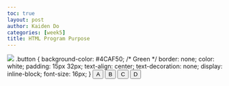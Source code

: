 ```yaml
---
toc: true
layout: post
author: Kaiden Do
categories: [week5]
title: HTML Program Purpose
---
```


<img src="Imageforproject.jpg">
.button {
  background-color: #4CAF50; /* Green */
  border: none;
  color: white;
  padding: 15px 32px;
  text-align: center;
  text-decoration: none;
  display: inline-block;
  font-size: 16px;
}
<button onclick="aText()" class="button">A</button>
<button onclick="bText()" class="button">B</button>
<button onclick="cText()" class="button">C</button>
<button onclick="dText()" class="button">D</button>


<p id="textbox"></p>

<script>
function aText() {
  document.getElementById("textbox").innerHTML = "The program would give the user two cards. After that, the user is prompted to either hit or stand. If they hit the program would give them another card. If they stand, the user can no longer do anything for the rest of the round.";
}
function bText() {
  document.getElementById("textbox").innerHTML = "Once the user stands, it is the dealers turn. The program would give the dealer a random card and if the cards add up to less than 16, the dealer would hit no matter what. After the dealer would play until the program decides the cards the dealer has is good enough.";
}
function cText() {
  document.getElementById("textbox").innerHTML = "The card deck would be visual, so the user would be able to see the cards moving across the screen.";
}
function dText() {
  document.getElementById("textbox").innerHTML = "The round ends when either the dealer or user busts or when the dealer stands. If the dealer busts but the user does not, the user wins chips. If the user busts, then the user gets nothing. Then the cards of the dealer and user are compared and the one closer to 21 wins.";
}
</script>

</body>
</html>